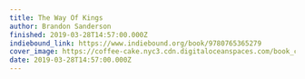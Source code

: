 ```yaml
---
title: The Way Of Kings
author: Brandon Sanderson
finished: 2019-03-28T14:57:00.000Z
indiebound_link: https://www.indiebound.org/book/9780765365279
cover_image: https://coffee-cake.nyc3.cdn.digitaloceanspaces.com/book_covers/2019/the-way-of-kings.jpg
date: 2019-03-28T14:57:00.000Z
---
```

